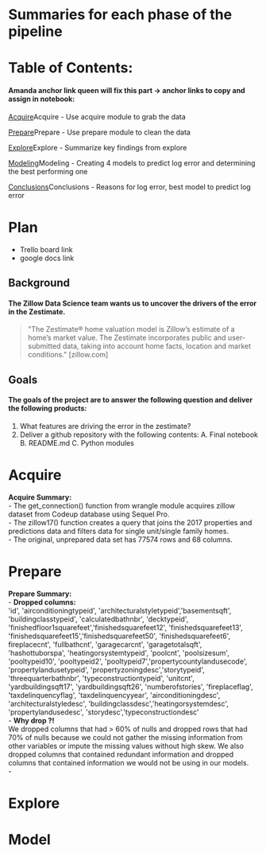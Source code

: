 # Summaries for each phase of the pipeline
# Table of Contents:
#### Amanda anchor link queen will fix this part -> anchor links to copy and assign in notebook: <a id="id"></a>
[Acquire](#id)Acquire - Use acquire module to grab the data

[Prepare](#id)Prepare - Use prepare module to clean the data

[Explore](#id)Explore - Summarize key findings from explore

[Modeling](#id)Modeling - Creating 4 models to predict log error and determining the best performing one

[Conclusions](#id)Conclusions - Reasons for log error, best model to predict log error

# Plan
- Trello board link
- google docs link
## Background
#### The Zillow Data Science team wants us to uncover the drivers of the error in the Zestimate.  
> "The Zestimate® home valuation model is Zillow’s estimate of a home’s market value. The Zestimate incorporates public and user-submitted data, taking into account home facts, location and market conditions." [zillow.com]
## Goals
#### The goals of the project are to answer the following question and deliver the following products:
1. What features are driving the error in the zestimate?
2. Deliver a github repository with the following contents:
    A. Final notebook
    B. README.md
    C. Python modules
# Acquire
<div class="alert alert-block alert-success">
<b>Acquire Summary:</b> 
<br>- The get_connection() function from wrangle module acquires zillow dataset from Codeup database using Sequel Pro.
<br>- The zillow17() function creates a query that joins the 2017 properties and predictions data and filters data for single unit/single family homes.
<br>- The original, unprepared data set has 77574 rows and 68 columns.
</div>

# Prepare
<div class="alert alert-block alert-success">
<b>Prepare Summary:</b> 
<br>-  <b>Dropped columns: </b> <br>'id', 'airconditioningtypeid', 'architecturalstyletypeid','basementsqft', 'buildingclasstypeid', 'calculatedbathnbr', 'decktypeid',
'finishedfloor1squarefeet','finishedsquarefeet12', 'finishedsquarefeet13', 'finishedsquarefeet15','finishedsquarefeet50', 'finishedsquarefeet6', fireplacecnt',
'fullbathcnt', 'garagecarcnt', 'garagetotalsqft', 'hashottuborspa',
'heatingorsystemtypeid', 'poolcnt', 'poolsizesum', 'pooltypeid10', 'pooltypeid2', 'pooltypeid7','propertycountylandusecode', 'propertylandusetypeid',
'propertyzoningdesc','storytypeid', 'threequarterbathnbr', 'typeconstructiontypeid',
'unitcnt', 'yardbuildingsqft17', 'yardbuildingsqft26', 'numberofstories', 'fireplaceflag', 'taxdelinquencyflag', 'taxdelinquencyyear', 'airconditioningdesc', 'architecturalstyledesc', 'buildingclassdesc','heatingorsystemdesc', 'propertylandusedesc', 'storydesc','typeconstructiondesc'</b> 
<br>- <b>Why drop ?! </b> 
<br>We dropped columns that had > 60% of nulls and dropped rows that had 70% of nulls because we could not gather the missing information from other variables or impute the missing values without high skew.  We also dropped columns that contained redundant information and dropped columns that contained information we would not be using in our models.
<br>-   
</div>

# Explore 

# Model